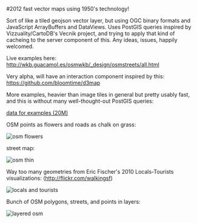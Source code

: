 #2012 fast vector maps using 1950's technology!

Sort of like a tiled geojson vector layer, but using OGC binary formats and 
JavaScript ArrayBuffers and DataViews. Uses PostGIS queries inspired by
Vizzuality/CartoDB's Vecnik project, and trying to apply that kind of cacheing
to the server component of this. Any ideas, issues, happily welcomed.

Live examples here: http://wkb.guacamol.es/osmwkb/_design/osmstreets/all.html

Very alpha, will have an interaction component inspired by this: https://github.com/bloomtime/d3map

More examples, heavier than image tiles in general but pretty usably fast, and
this is without many well-thought-out PostGIS queries:

[data for examples (20M)](http://h.sfgeo.org/tmp/pics/sfcollection.sql.tar.gz)

OSM points as flowers and roads as chalk on grass:

![osm flowers](http://h.sfgeo.org:5984/tmp/pics/osm_point_flowers_grass.png)

street map:

![osm thin](http://h.sfgeo.org:5984/tmp/pics/thin_osmlines.png)

Way too many geometries from Eric Fischer's 2010 Locals-Tourists visualizations:
(http://flickr.com/walkingsf)

![locals and tourists](http://h.sfgeo.org:5984/tmp/pics/local-tourist-busy.png)

Bunch of OSM polygons, streets, and points in layers:

![layered osm](http://h.sfgeo.org:5984/tmp/pics/plain_osmwkb.png)
